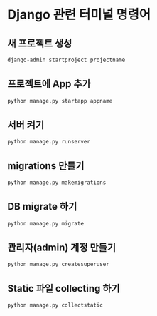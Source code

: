 # Django 관련 터미널 명령어

## 새 프로젝트 생성

```bash
django-admin startproject projectname
```

## 프로젝트에 App 추가

```bash
python manage.py startapp appname
```

## 서버 켜기

```bash
python manage.py runserver
```

## migrations 만들기

```bash
python manage.py makemigrations
```

## DB migrate 하기

```bash
python manage.py migrate
```

## 관리자(admin) 계정 만들기

```bash
python manage.py createsuperuser
```

## Static 파일 collecting 하기

```bash
python manage.py collectstatic
```
